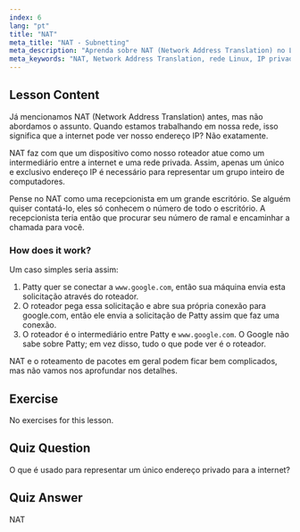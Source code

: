 ```yaml
---
index: 6
lang: "pt"
title: "NAT"
meta_title: "NAT - Subnetting"
meta_description: "Aprenda sobre NAT (Network Address Translation) no Linux, como funciona e seu papel na segurança da rede. Entenda IPs privados vs. públicos. Guia de rede Linux."
meta_keywords: "NAT, Network Address Translation, rede Linux, IP privado, IP público, tutorial Linux, guia para iniciantes"
---
```


## Lesson Content

Já mencionamos NAT (Network Address Translation) antes, mas não abordamos o assunto. Quando estamos trabalhando em nossa rede, isso significa que a internet pode ver nosso endereço IP? Não exatamente.

NAT faz com que um dispositivo como nosso roteador atue como um intermediário entre a internet e uma rede privada. Assim, apenas um único e exclusivo endereço IP é necessário para representar um grupo inteiro de computadores.

Pense no NAT como uma recepcionista em um grande escritório. Se alguém quiser contatá-lo, eles só conhecem o número de todo o escritório. A recepcionista teria então que procurar seu número de ramal e encaminhar a chamada para você.

### How does it work?

Um caso simples seria assim:

1. Patty quer se conectar a `www.google.com`, então sua máquina envia esta solicitação através do roteador.
2. O roteador pega essa solicitação e abre sua própria conexão para google.com, então ele envia a solicitação de Patty assim que faz uma conexão.
3. O roteador é o intermediário entre Patty e `www.google.com`. O Google não sabe sobre Patty; em vez disso, tudo o que pode ver é o roteador.

NAT e o roteamento de pacotes em geral podem ficar bem complicados, mas não vamos nos aprofundar nos detalhes.

## Exercise

No exercises for this lesson.

## Quiz Question

O que é usado para representar um único endereço privado para a internet?

## Quiz Answer

NAT
